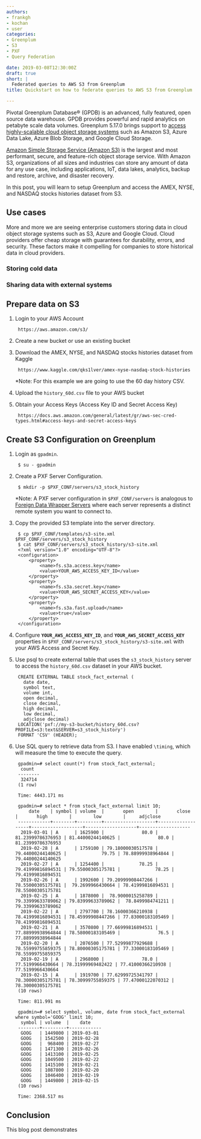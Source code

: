 ```yaml
---
authors:
- frankgh
- kochan
- user
categories:
- Greenplum
- S3
- PXF
- Query Federation

date: 2019-03-08T12:30:00Z
draft: true
short: |
  Federated queries to AWS S3 from Greenplum
title: Quickstart on how to federate queries to AWS S3 from Greenplum 

---
```

Pivotal Greenplum Database® (GPDB) is an advanced, fully featured, open source data warehouse. GPDB provides powerful and rapid analytics on petabyte scale data volumes.
Greenplum 5.17.0 brings support to [access highly-scalable cloud object storage systems](https://gpdb.docs.pivotal.io/latest/pxf/access_objstore.html) such as Amazon S3, Azure Data Lake, Azure Blob Storage, and Google Cloud Storage.

[Amazon Simple Storage Service (Amazon S3)](https://aws.amazon.com/s3/) is the largest and most performant, secure, and feature-rich object storage service. With Amazon S3, organizations of all sizes and industries can store any amount of data for any use case, including applications, IoT, data lakes, analytics, backup and restore, archive, and disaster recovery.

In this post, you will learn to setup Greenplum and access the AMEX, NYSE, and NASDAQ stocks histories dataset from S3.

## Use cases
More and more we are seeing enterprise customers storing data in cloud object storage systems such as S3, Azure and Google Cloud. Cloud providers offer cheap storage with guarantees for durability, errors, and security. These factors make it compelling for companies to store historical data in cloud providers. 

### Storing cold data


### Sharing data with external systems


## Prepare data on S3

1. Login to your AWS Account

        https://aws.amazon.com/s3/

2. Create a new bucket or use an existing bucket

3. Download the AMEX, NYSE, and NASDAQ stocks histories dataset from Kaggle

        https://www.kaggle.com/qks1lver/amex-nyse-nasdaq-stock-histories
    *Note: For this example we are going to use the 60 day history CSV.

4. Upload the `history_60d.csv` file to your AWS bucket

5. Obtain your Access Keys (Access Key ID and Secret Access Key)

        https://docs.aws.amazon.com/general/latest/gr/aws-sec-cred-types.html#access-keys-and-secret-access-keys

## Create S3 Configuration on Greenplum

1. Login as `gpadmin`.

        $ su - gpadmin

2. Create a PXF Server Configuration.

        $ mkdir -p $PXF_CONF/servers/s3_stock_history
    *Note: A PXF server configuration in `$PXF_CONF/servers` is analogous to [Foreign Data Wrapper Servers](https://www.postgresql.org/docs/9.4/postgres-fdw.html) where each server represents a distinct remote system you want to connect to.

3. Copy the provided S3 template into the server directory.

        $ cp $PXF_CONF/templates/s3-site.xml $PXF_CONF/servers/s3_stock_history
        $ cat $PXF_CONF/servers/s3_stock_history/s3-site.xml
        <?xml version="1.0" encoding="UTF-8"?>
        <configuration>
            <property>
                <name>fs.s3a.access.key</name>
                <value>YOUR_AWS_ACCESS_KEY_ID</value>
            </property>
            <property>
                <name>fs.s3a.secret.key</name>
                <value>YOUR_AWS_SECRET_ACCESS_KEY</value>
            </property>
            <property>
                <name>fs.s3a.fast.upload</name>
                <value>true</value>
            </property>
        </configuration>

4. Configure **`YOUR_AWS_ACCESS_KEY_ID`**, and **`YOUR_AWS_SECRET_ACCESS_KEY`** properties in `$PXF_CONF/servers/s3_stock_history/s3-site.xml` with your AWS Access and Secret Key.

5. Use psql to create external table that uses the `s3_stock_history` server to access the `history_60d.csv` dataset in your AWS bucket.

        CREATE EXTERNAL TABLE stock_fact_external (
          date date,
          symbol text,
          volume int,
          open decimal,
          close decimal,
          high decimal,
          low decimal,
          adjclose decimal)
        LOCATION('pxf://my-s3-bucket/history_60d.csv?PROFILE=s3:text&SERVER=s3_stock_history')
        FORMAT 'CSV' (HEADER);

6. Use SQL query to retrieve data from S3. I have enabled `\timing`, which will measure the time to execute the query.

        gpadmin=# select count(*) from stock_fact_external;
         count
        --------
         324714
        (1 row)

        Time: 4443.171 ms

        gpadmin=# select * from stock_fact_external limit 10;
            date    | symbol | volume  |       open        |       close       |       high        |        low        |     adjclose
        ------------+--------+---------+-------------------+-------------------+-------------------+-------------------+-------------------
         2019-03-01 | A      | 1625900 |              80.0 | 81.23999786376953 | 81.44000244140625 |              80.0 | 81.23999786376953
         2019-02-28 | A      | 1759100 | 79.18000030517578 | 79.44000244140625 |             79.75 | 78.88999938964844 | 79.44000244140625
         2019-02-27 | A      | 1254400 |             78.25 | 79.41999816894531 | 79.55000305175781 |             78.25 | 79.41999816894531
         2019-02-26 | A      | 1992600 | 79.20999908447266 | 78.55000305175781 |  79.2699966430664 | 78.41999816894531 | 78.55000305175781
         2019-02-25 | A      | 1878000 |  78.9000015258789 | 79.33999633789062 | 79.83999633789062 |  78.8499984741211 | 79.33999633789062
         2019-02-22 | A      | 2797700 | 78.16000366210938 | 78.41999816894531 | 78.45999908447266 | 77.83000183105469 | 78.41999816894531
         2019-02-21 | A      | 3570800 | 77.66999816894531 | 77.88999938964844 | 78.58000183105469 |              76.5 | 77.88999938964844
         2019-02-20 | A      | 2076500 | 77.52999877929688 | 78.55999755859375 | 78.80000305175781 | 77.33000183105469 | 78.55999755859375
         2019-02-19 | A      | 2968000 |              78.0 |  77.5199966430664 | 78.31999969482422 | 77.41000366210938 |  77.5199966430664
         2019-02-15 | A      | 1919700 | 77.62999725341797 | 78.30000305175781 | 78.30999755859375 | 77.47000122070312 | 78.30000305175781
        (10 rows)

        Time: 811.991 ms

        gpadmin=# select symbol, volume, date from stock_fact_external where symbol='GOOG' limit 10;
         symbol | volume  |    date
        --------+---------+------------
         GOOG   | 1449800 | 2019-03-01
         GOOG   | 1542500 | 2019-02-28
         GOOG   |  968400 | 2019-02-27
         GOOG   | 1471300 | 2019-02-26
         GOOG   | 1413100 | 2019-02-25
         GOOG   | 1049500 | 2019-02-22
         GOOG   | 1415100 | 2019-02-21
         GOOG   | 1087800 | 2019-02-20
         GOOG   | 1046400 | 2019-02-19
         GOOG   | 1449800 | 2019-02-15
        (10 rows)

        Time: 2368.517 ms


## Conclusion
This blog post demonstrates
